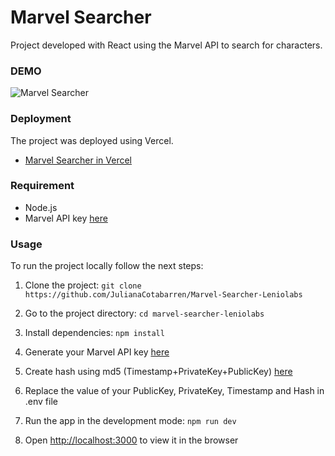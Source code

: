 # Marvel Searcher

Project developed with React using the Marvel API to search for characters.

### DEMO

![Marvel Searcher](https://github.com/JulianaCotabarren/Marvel-Searcher-Leniolabs/assets/118850234/350fd2cd-d6ac-467e-ae02-a4c6d64d3fa0)

### Deployment

The project was deployed using Vercel.

- [Marvel Searcher in Vercel](https://marvel-searcher-leniolabs.vercel.app/)

### Requirement

- Node.js
- Marvel API key [here](https://developer.marvel.com/)

### Usage

To run the project locally follow the next steps:

1. Clone the project: `git clone https://github.com/JulianaCotabarren/Marvel-Searcher-Leniolabs`

2. Go to the project directory: `cd marvel-searcher-leniolabs`

3. Install dependencies: `npm install`

4. Generate your Marvel API key [here](https://developer.marvel.com/)

5. Create hash using md5 (Timestamp+PrivateKey+PublicKey) [here](https://www.md5hashgenerator.com/)

6. Replace the value of your PublicKey, PrivateKey, Timestamp and Hash in .env file

7. Run the app in the development mode: `npm run dev`

8. Open [http://localhost:3000](http://localhost:3000) to view it in the browser
